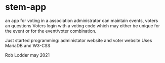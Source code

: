 # stem-app
an app for voting in a association
administrator can maintain events, voters an questions
Voters login with a voting code which may either be unique for the event or for the event/voter combination.

Just started programming: administator website and voter website
Uses MariaDB and W3-CSS

Rob Lodder
may 2021
